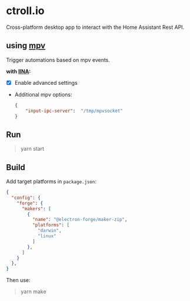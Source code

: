 # ctroll.io

Cross-platform desktop app to interact with the Home Assistant Rest API.

## using [mpv](https://github.com/mpv-player/mpv)
Trigger automations based on mpv events.

**with [IINA](https://github.com/iina/iina):**

- [x] Enable advanced settings

- Additional mpv options:
	```json
	{
		"input-ipc-server":  "/tmp/mpvsocket"
	}
	```

## Run

> yarn start

## Build

Add target platforms in `package.json`:
```json
{
  "config": {
    "forge": {
      "makers": [
        {
          "name": "@electron-forge/maker-zip",
          "platforms": [
			"darwin",
			"linux"
          ]
        },
      ]
    }
  },
}
```

Then use:
> yarn make